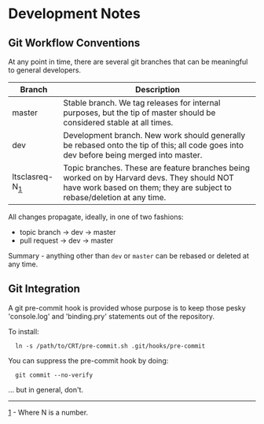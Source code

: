 # Development Notes

## Git Workflow Conventions

At any point in time, there are several git branches that can be meaningful to general developers.

| Branch | Description |
| ------ | ----------- |
| master | Stable branch.  We tag releases for internal purposes, but the tip of master should be considered stable at all times. |
| dev    | Development branch. New work should generally be rebased onto the tip of this; all code goes into dev before being merged into master. |
| ltsclasreq-N<sub><a href="#fn-1" name="tg-1">1</a></sub> | Topic branches. These are feature branches being worked on by Harvard devs.  They should NOT have work based on them; they are subject to rebase/deletion at any time. |

All changes propagate, ideally, in one of two fashions:
  * topic branch → dev → master
  * pull request → dev → master

Summary - anything other than `dev` or `master` can be rebased or deleted at any time.

## Git Integration

A git pre-commit hook is provided whose purpose is to keep those pesky 'console.log' and 'binding.pry' statements  out of the repository.

To install:

```Shell
  ln -s /path/to/CRT/pre-commit.sh .git/hooks/pre-commit
```

You can suppress the pre-commit hook by doing:

```Shell
  git commit --no-verify
```

... but in general, don't.

---

<a href="#tg-1" name="fn-1">1</a> - Where N is a number.
